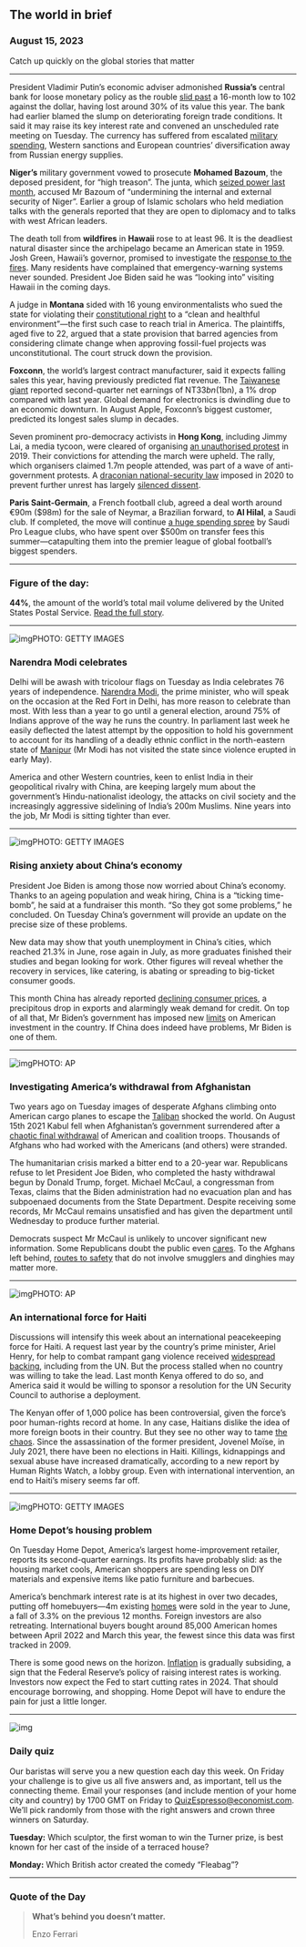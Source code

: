 ## The world in brief

### August 15, 2023

Catch up quickly on the global stories that matter



------



President Vladimir Putin’s economic adviser admonished **Russia’s** central bank for loose monetary policy as the rouble [slid past](https://www.economist.com/finance-and-economics/2023/08/14/russia-will-struggle-to-cope-with-a-sinking-rouble) a 16-month low to 102 against the dollar, having lost around 30% of its value this year. The bank had earlier blamed the slump on deteriorating foreign trade conditions. It said it may raise its key interest rate and convened an unscheduled rate meeting on Tuesday. The currency has suffered from escalated [military spending](https://www.economist.com/graphic-detail/2023/05/30/how-much-is-russia-spending-on-its-invasion-of-ukraine), Western sanctions and European countries’ diversification away from Russian energy supplies.

**Niger’s** military government vowed to prosecute **Mohamed Bazoum**, the deposed president, for “high treason”. The junta, which [seized power last month](https://www.economist.com/middle-east-and-africa/2023/08/01/fanatics-and-putschists-are-creating-failed-states-in-west-africa), accused Mr Bazoum of “undermining the internal and external security of Niger”. Earlier a group of Islamic scholars who held mediation talks with the generals reported that they are open to diplomacy and to talks with west African leaders.

The death toll from **wildfires** in **Hawaii** rose to at least 96. It is the deadliest natural disaster since the archipelago became an American state in 1959. Josh Green, Hawaii’s governor, promised to investigate the [response to the fires](https://www.economist.com/united-states/2023/08/11/why-the-fires-in-hawaii-have-been-so-bad). Many residents have complained that emergency-warning systems never sounded. President Joe Biden said he was “looking into” visiting Hawaii in the coming days.

A judge in **Montana** sided with 16 young environmentalists who sued the state for violating their [constitutional right](https://www.economist.com/united-states/2023/06/08/montana-climate-change-pioneer) to a “clean and healthful environment”—the first such case to reach trial in America. The plaintiffs, aged five to 22, argued that a state provision that barred agencies from considering climate change when approving fossil-fuel projects was unconstitutional. The court struck down the provision.

**Foxconn**, the world’s largest contract manufacturer, said it expects falling sales this year, having previously predicted flat revenue. The [Taiwanese giant](https://www.economist.com/finance-and-economics/2023/08/08/how-america-is-failing-to-break-up-with-china) reported second-quarter net earnings of NT$33bn ($1bn), a 1% drop compared with last year. Global demand for electronics is dwindling due to an economic downturn. In August Apple, Foxconn’s biggest customer, predicted its longest sales slump in decades.

Seven prominent pro-democracy activists in **Hong Kong**, including Jimmy Lai, a media tycoon, were cleared of organising [an unauthorised protest](https://www.economist.com/china/2019/08/19/orderly-marchers-increase-the-pressure-on-hong-kongs-government) in 2019. Their convictions for attending the march were upheld. The rally, which organisers claimed 1.7m people attended, was part of a wave of anti-government protests. A [draconian national-security law](https://www.economist.com/interactive/essay/2022/07/01/how-hong-kong-became-a-police-state) imposed in 2020 to prevent further unrest has largely [silenced dissent](https://www.economist.com/china/2023/08/07/hong-kongers-are-bracing-for-an-even-wider-clampdown-on-dissent).

**Paris Saint-Germain**, a French football club, agreed a deal worth around €90m ($98m) for the sale of Neymar, a Brazilian forward, to **Al Hilal**, a Saudi club. If completed, the move will continue [a huge spending spree](https://www.economist.com/leaders/2023/08/10/kicking-up-a-10bn-sporting-storm) by Saudi Pro League clubs, who have spent over $500m on transfer fees this summer—catapulting them into the premier league of global football’s biggest spenders.



------



### Figure of the day:

 **44%**, the amount of the world’s total mail volume delivered by the United States Postal Service. [Read the full story](https://www.economist.com/united-states/2023/08/13/louis-dejoys-ambitious-plans-for-americas-postal-service).



------



![img](https://niceboy.online/insight/public/Espresso/PHOTOS/20230819_dap312.jpg)PHOTO: GETTY IMAGES

### Narendra Modi celebrates

Delhi will be awash with tricolour flags on Tuesday as India celebrates 76 years of independence. [Narendra Modi](https://www.economist.com/asia/2023/06/15/narendra-modi-is-the-worlds-most-popular-leader), the prime minister, who will speak on the occasion at the Red Fort in Delhi, has more reason to celebrate than most. With less than a year to go until a general election, around 75% of Indians approve of the way he runs the country. In parliament last week he easily deflected the latest attempt by the opposition to hold his government to account for its handling of a deadly ethnic conflict in the north-eastern state of [Manipur](https://www.economist.com/asia/2023/06/29/ethnic-conflict-drags-on-in-manipur-in-indias-north-east) (Mr Modi has not visited the state since violence erupted in early May).

America and other Western countries, keen to enlist India in their geopolitical rivalry with China, are keeping largely mum about the government’s Hindu-nationalist ideology, the attacks on civil society and the increasingly aggressive sidelining of India’s 200m Muslims. Nine years into the job, Mr Modi is sitting tighter than ever.



------



![img](https://niceboy.online/insight/public/Espresso/PHOTOS/20230819_dap318.jpg)PHOTO: GETTY IMAGES

### Rising anxiety about China’s economy

President Joe Biden is among those now worried about China’s economy. Thanks to an ageing population and weak hiring, China is a “ticking time-bomb”, he said at a fundraiser this month. “So they got some problems,” he concluded. On Tuesday China’s government will provide an update on the precise size of these problems.

New data may show that youth unemployment in China’s cities, which reached 21.3% in June, rose again in July, as more graduates finished their studies and began looking for work. Other figures will reveal whether the recovery in services, like catering, is abating or spreading to big-ticket consumer goods.

This month China has already reported [declining consumer prices](https://www.economist.com/finance-and-economics/2023/08/10/deflation-and-default-haunt-chinas-economy), a precipitous drop in exports and alarmingly weak demand for credit. On top of all that, Mr Biden’s government has imposed new [limits](https://www.economist.com/leaders/2023/08/10/joe-bidens-china-strategy-is-not-working) on American investment in the country. If China does indeed have problems, Mr Biden is one of them.



------



![img](https://niceboy.online/insight/public/Espresso/PHOTOS/20230819_dap315.jpg)PHOTO: AP

### Investigating America’s withdrawal from Afghanistan

Two years ago on Tuesday images of desperate Afghans climbing onto American cargo planes to escape the [Taliban](https://www.economist.com/asia/2023/05/01/life-under-the-rule-of-the-taliban-20) shocked the world. On August 15th 2021 Kabul fell when Afghanistan’s government surrendered after a [chaotic final withdrawal](https://www.economist.com/leaders/2021/08/21/the-fiasco-in-afghanistan-is-a-grave-blow-to-americas-standing) of American and coalition troops. Thousands of Afghans who had worked with the Americans (and others) were stranded.

The humanitarian crisis marked a bitter end to a 20-year war. Republicans refuse to let President Joe Biden, who completed the hasty withdrawal begun by Donald Trump, forget. Michael McCaul, a congressman from Texas, claims that the Biden administration had no evacuation plan and has subpoenaed documents from the State Department. Despite receiving some records, Mr McCaul remains unsatisfied and has given the department until Wednesday to produce further material.

Democrats suspect Mr McCaul is unlikely to uncover significant new information. Some Republicans doubt the public even [cares](https://www.economist.com/graphic-detail/2021/08/19/americans-views-on-the-afghanistan-withdrawal-run-along-party-lines). To the Afghans left behind, [routes to safety](https://www.economist.com/asia/2021/11/27/scammers-are-preying-on-afghans-desperate-to-leave-their-country) that do not involve smugglers and dinghies may matter more.



------



![img](https://niceboy.online/insight/public/Espresso/PHOTOS/20230819_dap313.jpg)PHOTO: AP

### An international force for Haiti

Discussions will intensify this week about an international peacekeeping force for Haiti. A request last year by the country’s prime minister, Ariel Henry, for help to combat rampant gang violence received [widespread backing](https://www.economist.com/the-americas/2022/10/20/an-american-backed-foreign-force-may-be-sent-to-haiti), including from the UN. But the process stalled when no country was willing to take the lead. Last month Kenya offered to do so, and America said it would be willing to sponsor a resolution for the UN Security Council to authorise a deployment.

The Kenyan offer of 1,000 police has been controversial, given the force’s poor human-rights record at home. In any case, Haitians dislike the idea of more foreign boots in their country. But they see no other way to tame [the chaos](https://www.economist.com/the-economist-explains/2021/07/19/why-is-haiti-so-difficult-to-govern). Since the assassination of the former president, Jovenel Moïse, in July 2021, there have been no elections in Haiti. Killings, kidnappings and sexual abuse have increased dramatically, according to a new report by Human Rights Watch, a lobby group. Even with international intervention, an end to Haiti’s misery seems far off.



------



![img](https://niceboy.online/insight/public/Espresso/PHOTOS/20230819_dap306.jpg)PHOTO: GETTY IMAGES

### Home Depot’s housing problem

On Tuesday Home Depot, America’s largest home-improvement retailer, reports its second-quarter earnings. Its profits have probably slid: as the housing market cools, American shoppers are spending less on DIY materials and expensive items like patio furniture and barbecues.

America’s benchmark interest rate is at its highest in over two decades, putting off homebuyers—4m existing [homes](https://www.economist.com/finance-and-economics/2023/06/12/is-the-global-housing-slump-over) were sold in the year to June, a fall of 3.3% on the previous 12 months. Foreign investors are also retreating. International buyers bought around 85,000 American homes between April 2022 and March this year, the fewest since this data was first tracked in 2009.

There is some good news on the horizon. [Inflation](https://www.economist.com/finance-and-economics/2023/07/26/americas-battle-with-inflation-is-about-to-get-trickier) is gradually subsiding, a sign that the Federal Reserve’s policy of raising interest rates is working. Investors now expect the Fed to start cutting rates in 2024. That should encourage borrowing, and shopping. Home Depot will have to endure the pain for just a little longer.



------



![img](https://niceboy.online/insight/public/Espresso/PHOTOS/QuizNEW_158.jpeg)

### Daily quiz

Our baristas will serve you a new question each day this week. On Friday your challenge is to give us all five answers and, as important, tell us the connecting theme. Email your responses (and include mention of your home city and country) by 1700 GMT on Friday to [QuizEspresso@economist.com](https://mail.google.com/mail/?view=cm&fs=1&tf=1&to=QuizEspresso@economist.com). We’ll pick randomly from those with the right answers and crown three winners on Saturday.

**Tuesday:** Which sculptor, the first woman to win the Turner prize, is best known for her cast of the inside of a terraced house?

**Monday:** Which British actor created the comedy “Fleabag”?



------



### Quote of the Day

> **What’s behind you doesn’t matter.**
>
> Enzo Ferrari





